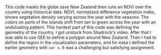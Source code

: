 This code masks the globe save New Zealand then runs an NDVI over the country using historical data. NDVI, normalized difference vegetation index, shows vegetation density 
varying across the year with the seasons.
The colors on parts of the islands shift from tan to green across the year with an unduluating pattern. This hardest part of this code was defining the geometry of the country. I got unstuck from Shadrock's video. After that I was able to use GEE to define a polygon around New Zealand. Then I had to define the region in the visualization parameters, and for ease I defined the earlier geometry with ``var x``. It was a challenging but satisfying assignment.
